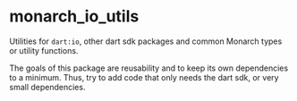 # monarch_io_utils

Utilities for `dart:io`, other dart sdk packages and common Monarch types 
or utility functions.

The goals of this package are reusability and to keep its own dependencies
to a minimum. Thus, try to add code that only needs the dart sdk, or very 
small dependencies.



